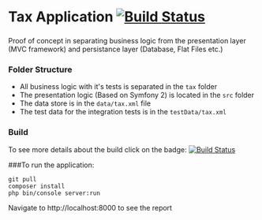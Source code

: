 Tax Application [![Build Status](https://travis-ci.org/ovidiumght/taxApp.svg?branch=master)](https://travis-ci.org/ovidiumght/taxApp)
===

###
Proof of concept in separating business logic from the presentation layer (MVC framework) and persistance layer (Database, Flat Files etc.)

### Folder Structure
 - All business logic with it's tests is separated in the `tax` folder
 - The presentation logic (Based on Symfony 2) is located in the `src` folder
 - The data store is in the `data/tax.xml` file
 - The test data for the integration tests is in the `testData/tax.xml`

### Build

To see more details about the build click on the badge: [![Build Status](https://travis-ci.org/ovidiumght/taxApp.svg?branch=master)](https://travis-ci.org/ovidiumght/taxApp)

###To run the application:

```
git pull
composer install
php bin/console server:run
```
Navigate to http://localhost:8000 to see the report